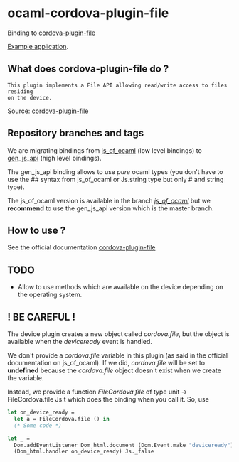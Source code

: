 # ocaml-cordova-plugin-file

Binding to
[cordova-plugin-file](https://github.com/apache/cordova-plugin-file)

[Example
application](https://github.com/dannywillems/ocaml-cordova-plugin-file-example).

## What does cordova-plugin-file do ?

```
This plugin implements a File API allowing read/write access to files residing
on the device.
```

Source: [cordova-plugin-file](https://github.com/apache/cordova-plugin-file)

## Repository branches and tags

We are migrating bindings from
[js_of_ocaml](https://github.com/ocsigen/js_of_ocaml) (low level bindings) to
[gen_js_api](https://github.com/lexifi/gen_js_api) (high level bindings).

The gen_js_api binding allows to use *pure* ocaml types (you don't have to use
the ## syntax from js_of_ocaml or Js.string type but only # and string type).

The js_of_ocaml version is available in the branch
[*js_of_ocaml*](https://github.com/dannywillems/ocaml-cordova-plugin-file/tree/js_of_ocaml)
but we **recommend** to use the gen_js_api version which is the master branch.

## How to use ?

See the official documentation
[cordova-plugin-file](https://github.com/apache/cordova-plugin-file)

## TODO

* Allow to use methods which are available on the device depending on the
  operating system.

## ! BE CAREFUL !

The device plugin creates a new object called *cordova.file*, but the object is
available when the *deviceready* event is handled.

We don't provide a *cordova.file* variable in this plugin (as said in the official
documentation on js_of_ocaml). If we did, *cordova.file* will be set to **undefined**
because the *cordova.file* object doesn't exist when we create the variable.

Instead, we provide a function *FileCordova.file* of type unit -> FileCordova.file
Js.t which does the binding when you call it.
So, use

```OCaml
let on_device_ready =
  let a = FileCordova.file () in
  (* Some code *)

let _ =
  Dom.addEventListener Dom_html.document (Dom.Event.make "deviceready")
  (Dom_html.handler on_device_ready) Js._false
```
